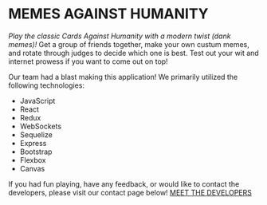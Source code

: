 # MEMES AGAINST HUMANITY
*Play the classic Cards Against Humanity with a modern twist (dank memes)!*
Get a group of friends together, make your own custum memes, and rotate through judges to decide which one is best. Test out your wit and internet prowess if you want to come out on top!

Our team had a blast making this application! We primarily utilized the following technologies:
* JavaScript
* React
* Redux
* WebSockets
* Sequelize
* Express
* Bootstrap
* Flexbox
* Canvas

If you had fun playing, have any feedback, or would like to contact the developers, please visit our contact page below!
[MEET THE DEVELOPERS](http://memesforhumans.herokuapp.com/contact)
